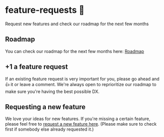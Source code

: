 # feature-requests 🏁
Request new features and check our roadmap for the next few months

## Roadmap

You can check our roadmap for the next few months here: [Roadmap](https://github.com/graphcool/feature-requests/projects/1)

## +1 a feature request

If an existing feature request is very important for you, please go ahead and :+1: it or leave a comment. We're always open to reprioritize our roadmap to make sure you're having the best possible DX.

## Requesting a new feature

We love your ideas for new features. If you're missing a certain feature, please feel free to [request a new feature here](https://github.com/graphcool/feature-requests/issues/new). (Please make sure to check first if somebody else already requested it.)
